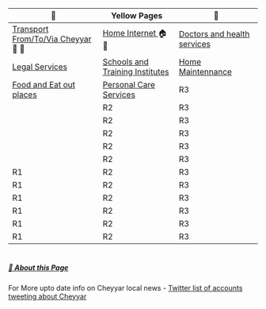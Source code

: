 |      🚧                                               |  **Yellow Pages**  | 📒  |
|-------------------------------------------------------------------|----|----|
|[Transport From/To/Via Cheyyar ](/Yellow_Pages/Bus_Taxi_Auto.md) 🚌 🚙 | [Home Internet ](/Yellow_Pages/Home_Internet.md) 🏠📶 | [Doctors and health services](/Yellow_Pages/Health.md) |
|[Legal Services](/Yellow_Pages/Legal.md) | [Schools and Training Institutes](/Yellow_Pages/Education.md) | [Home Maintennance ](/Yellow_Pages/Home_Maintennance.md) |
| [Food and Eat out places](/Yellow_Pages/Food.md)| [Personal Care Services](/Yellow_Pages/Personals.md) | R3 |
| | R2 | R3 |
| | R2 | R3 |
| | R2 | R3 |
| | R2 | R3 |
| | R2 | R3 |
|R1 | R2 | R3 |
|R1 | R2 | R3 |
|R1 | R2 | R3 |
|R1 | R2 | R3 |
|R1 | R2 | R3 |
|R1 | R2 | R3 |

# 
##### [📶 About this Page](/About_this_Page.md)  
For More upto date info on Cheyyar local news  - [Twitter list of accounts tweeting about Cheyyar](https://twitter.com/i/lists/1468486874947751940)
